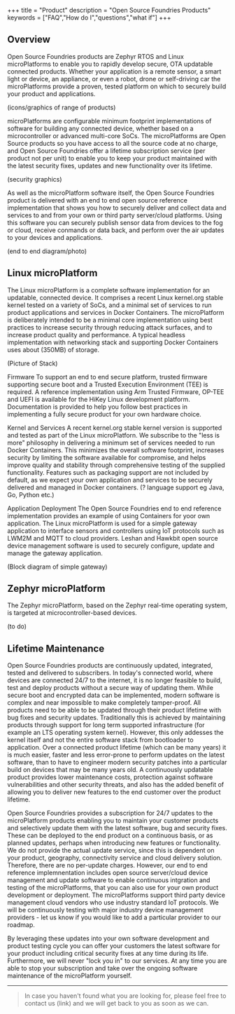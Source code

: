 +++
title = "Product"
description = "Open Source Foundries Products"
keywords = ["FAQ","How do I","questions","what if"]
+++

## Overview
Open Source Foundries products are Zephyr RTOS and Linux microPlatforms to enable you to rapidly develop secure, OTA updatable connected products. Whether your application is a remote sensor, a smart light or device, an appliance, or even a robot, drone or self-driving car the microPlatforms provide a proven, tested platform on which to securely build your product and applications. 

(icons/graphics of range of products)

microPlatforms are configurable minimum footprint implementations of software for building any connected device, whether based on a microcontroller or advanced multi-core SoCs. The microPlatforms are Open Source products so you have access to all the source code at no charge, and Open Source Foundries offer a lifetime subscription service (per product not per unit) to enable you to keep your product maintained with the latest security fixes, updates and new functionality over its lifetime. 

(security graphics)

As well as the microPlatform software itself, the Open Source Foundries product is delivered with an end to end open source reference implementation that shows you how to securely deliver and collect data and services to and from your own or third party server/cloud platforms. Using this software you can securely publish sensor data from devices to the fog or cloud, receive conmands or data back, and perform over the air updates to your devices and applications. 

(end to end diagram/photo)

## Linux microPlatform
The Linux microPlatform is a complete software implementation for an updatable, connected device. It comprises a recent Linux kernel.org stable kernel tested on a variety of SoCs, and a minimal set of services to run product applications and services in Docker Containers.  The microPlatform is deliberately intended to be a minimal core implementation using best practices to increase security through reducing attack surfaces, and to increase product quality and performance. A typical headless implementation with networking stack and supporting Docker Containers uses about (350MB) of storage. 

(Picture of Stack)

Firmware
To support an end to end secure platform, trusted firmware supporting secure boot and a Trusted Execution Environment (TEE) is required. A reference implementation using Arm Trusted Firmware, OP-TEE and UEFI is available for the HiKey Linux development platform. Documentation is provided to help you follow best practices in implementing a fully secure product for your own hardware choice.  

Kernel and Services
A recent kernel.org stable kernel version is supported and tested as part of the Linux microPlatforn. We subscribe to the "less is more" philosophy in delivering a minimum set of services needed to run Docker Containers. This minimizes the overall software footprint, increases security by limiting the software available for compromise, and helps improve quality and stability through comprehensive testing of the supplied functionality. Features such as packaging support are not included by default, as we expect your own application and services to be securely delivered and managed in Docker containers. (? language support eg Java, Go, Python etc.)

Application Deployment
The Open Source Foundries end to end reference implementation provides an example of using Containers for yoor own application. The Linux microPlatform is used for a simple gateway application to interface sensors and controllers using IoT protocols such as LWM2M and MQTT to cloud providers. Leshan and Hawkbit open source device management software is used to securely configure, update and manage the gateway application. 

(Block diagram of simple gateway)

## Zephyr microPlatform
The Zephyr microPlatform, based on the Zephyr real-time operating system, is targeted at microcontroller-based devices.

(to do)

## Lifetime Maintenance
Open Source Foundries products are continuously updated, integrated, tested and delivered to subscribers. In today's connected world, where devices are connected 24/7 to the internet, it is no longer feasible to build, test and deploy products without a secure way of updating them. While secure boot and encrypted data can be implemented, modern software is complex and near impossible to make completely tamper-proof. All products need to be able to be updated through their product lifetime with bug fixes and security updates. Traditionally this is achieved by maintaining products through support for long term supported infrastructure (for example an LTS operating system kernel). However, this only addesses the kernel itself and not the entire software stack from bootloader to application. Over a connected product lifetime (which can be many years) it is much easier, faster and less error-prone to perform updates on the latest software, than to have to engineer modern security patches into a particular build on devices that may be many years old. A continuously updatable product provides lower maintenance costs, protection against software vulnerabilities and other security threats, and also has the added benefit of allowing you to deliver new features to the end customer over the product lifetime. 

Open Source Foundries provides a subscription for 24/7 updates to the microPlatform products enabling you to maintain your customer products and selectively update them with the latest software, bug and security fixes. These can be deployed to the end product on a continuous basis, or as planned updates, perhaps when introducing new features or functionality. We do not provide the actual update service, since this is dependent on your product, geography, connectivity service and cloud delivery solution. Therefore, there are no per-update charges. However, our end to end reference implemnentation includes open source server/cloud device management and update software to enable continuous intgration and testing of the microPlatforms, that you can also use for your own product development or deployment. The microPlatforms support third party device management cloud vendors who use industry standard IoT protocols. We will be continuously testing with major industry device management providers - let us know if you would like to add a particular provider to our roadmap. 

By leveraging these updates into your own software development and product testing cycle you can offer your customers the latest software for your product including critical security fixes at any time during its life. Furthermore, we will never "lock you in" to our services. At any time you are able to stop your subscription and take over the ongoing software maintenance of the microPlatform yourself. 

---

> In case you haven't found what you are looking for, please feel free to contact us (link) and we will get back to you as soon as we can.
